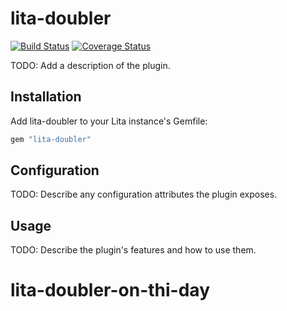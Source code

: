 # lita-doubler

[![Build Status](https://travis-ci.org/rjelzinga/lita-doubler-on-this-day.png?branch=master)](https://travis-ci.org/rjelzinga/lita-doubler-on-this-day)
[![Coverage Status](https://coveralls.io/repos/rjelzinga/lita-doubler-on-this-day/badge.png)](https://coveralls.io/r/rjelzinga/lita-doubler-on-this-day)

TODO: Add a description of the plugin.

## Installation

Add lita-doubler to your Lita instance's Gemfile:

``` ruby
gem "lita-doubler"
```

## Configuration

TODO: Describe any configuration attributes the plugin exposes.

## Usage

TODO: Describe the plugin's features and how to use them.
# lita-doubler-on-thi-day

